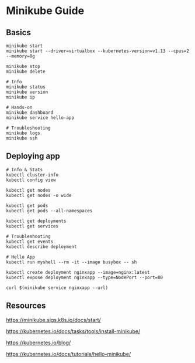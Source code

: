 # Minikube Guide

## Basics
```shell
minikube start
minikube start --driver=virtualbox --kubernetes-version=v1.13 --cpus=2 --memory=8g

minikube stop
minikube delete

# Info
minikube status
minikube version
minikube ip

# Hands-on
minikube dashboard
minikube service hello-app

# Troubleshooting
minikube logs
minikube ssh
```

## Deploying app 
```shell
# Info & Stats
kubectl cluster-info
kubectl config view

kubectl get nodes
kubectl get nodes -o wide

kubectl get pods
kubectl get pods --all-namespaces

kubectl get deployments
kubectl get services

# Troubleshooting
kubectl get events
kubectl describe deployment

# Hello App
kubectl run myshell --rm -it --image busybox -- sh

kubectl create deployment nginxapp --image=nginx:latest
kubectl expose deployment nginxapp --type=NodePort --port=80

curl $(minikube service nginxapp --url)
```

## Resources
https://minikube.sigs.k8s.io/docs/start/

https://kubernetes.io/docs/tasks/tools/install-minikube/

https://kubernetes.io/blog/

https://kubernetes.io/docs/tutorials/hello-minikube/
